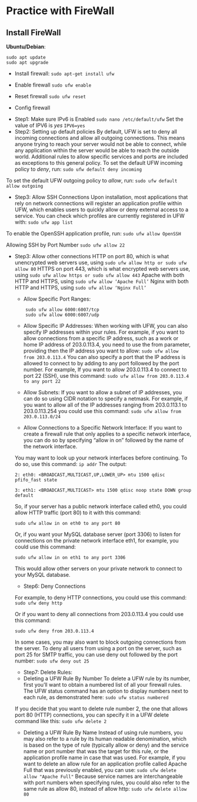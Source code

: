 # Practice with FireWall

## Install FireWall

**Ubuntu/Debian**:
```
sudo apt update
sudo apt upgrade
```

* Install firewall:
`sudo apt-get install ufw`

* Enable firewall
`sudo ufw enable`

* Reset firewall
`sudo ufw reset`

* Config firewall
-   Step1: Make sure IPv6 is Enabled
`sudo nano /etc/default/ufw`
    Set the value of IPV6 is *yes*
    `IPV6=yes`
-   Step2: Setting up default policies
By default, UFW is set to deny all incoming connections and allow all outgoing connections. This means anyone trying to reach your server would not be able to connect, while any application within the server would be able to reach the outside world. Additional rules to allow specific services and ports are included as exceptions to this general policy.
To set the default UFW incoming policy to *deny*, run:
`sudo ufw default deny incoming`

To set the default UFW outgoing policy to *allow*, run:
`sudo ufw default allow outgoing`

-   Step3: Allow SSH Connections
Upon installation, most applications that rely on network connections will register an application profile within UFW, which enables users to quickly allow or deny external access to a service. You can check which profiles are currently registered in UFW with:
`sudo ufw app list`

To enable the OpenSSH application profile, run:
`sudo ufw allow OpenSSH`

Allowing SSH by Port Number
`sudo ufw allow 22`

-   Step3: Allow other connections
    HTTP on port 80, which is what unencrypted web servers use, using `sudo ufw allow http or sudo ufw allow 80`
    HTTPS on port 443, which is what encrypted web servers use, using `sudo ufw allow https or sudo ufw allow 443`
    Apache with both HTTP and HTTPS, using `sudo ufw allow ‘Apache Full’`
    Nginx with both HTTP and HTTPS, using `sudo ufw allow ‘Nginx Full’`

    
    * Allow Specific Port Ranges:

    ```
        sudo ufw allow 6000:6007/tcp
        sudo ufw allow 6000:6007/udp
    ```
    
    * Allow Specific IP Addresses:
    When working with UFW, you can also specify IP addresses within your rules. For example, if you want to allow connections from a specific IP address, such as a work or home IP address of 203.0.113.4, you need to use the from parameter, providing then the IP address you want to allow:
    `sudo ufw allow from 203.0.113.4`
    You can also specify a port that the IP address is allowed to connect to by adding to any port followed by the port number. For example, If you want to allow 203.0.113.4 to connect to port 22 (SSH), use this command:
    `sudo ufw allow from 203.0.113.4 to any port 22`

    * Allow Subnets:
    If you want to allow a subnet of IP addresses, you can do so using CIDR notation to specify a netmask. For example, if you want to allow all of the IP addresses ranging from 203.0.113.1 to 203.0.113.254 you could use this command:
    `sudo ufw allow from 203.0.113.0/24`
    
    * Allow Connections to a Specific Network Interface:
    If you want to create a firewall rule that only applies to a specific network interface, you can do so by specifying “allow in on” followed by the name of the network interface.

    You may want to look up your network interfaces before continuing. To do so, use this command:
    `ip addr`
    The output:
    ```
    2: eth0: <BROADCAST,MULTICAST,UP,LOWER_UP> mtu 1500 qdisc pfifo_fast state

    3: eth1: <BROADCAST,MULTICAST> mtu 1500 qdisc noop state DOWN group default

    ```
    So, if your server has a public network interface called eth0, you could allow HTTP traffic (port 80) to it with this command:

    `sudo ufw allow in on eth0 to any port 80`

    Or, if you want your MySQL database server (port 3306) to listen for connections on the private network interface eth1, for example, you could use this command:

    `sudo ufw allow in on eth1 to any port 3306`

    This would allow other servers on your private network to connect to your MySQL database.

    -   Step6: Deny Connections

    For example, to deny HTTP connections, you could use this command:
    `sudo ufw deny http`

    Or if you want to deny all connections from 203.0.113.4 you could use this command:

    `sudo ufw deny from 203.0.113.4`

    In some cases, you may also want to block outgoing connections from the server. To deny all users from using a port on the server, such as port 25 for SMTP traffic, you can use deny out followed by the port number:
    `sudo ufw deny out 25`

    -   Step7: Delete Rules:
    * Deleting a UFW Rule By Number
    To delete a UFW rule by its number, first you’ll want to obtain a numbered list of all your firewall rules. The UFW status command has an option to display numbers next to each rule, as demonstrated here:
    `sudo ufw status numbered`

    If you decide that you want to delete rule number 2, the one that allows port 80 (HTTP) connections, you can specify it in a UFW delete command like this:
    `sudo ufw delete 2`

    * Deleting a UFW Rule By Name
    Instead of using rule numbers, you may also refer to a rule by its human readable denomination, which is based on the type of rule (typically allow or deny) and the service name or port number that was the target for this rule, or the application profile name in case that was used. For example, if you want to delete an allow rule for an application profile called Apache Full that was previously enabled, you can use:
    `sudo ufw delete allow "Apache Full"`
    Because service names are interchangeable with port numbers when specifying rules, you could also refer to the same rule as allow 80, instead of allow http:
    `sudo ufw delete allow 80`

    











